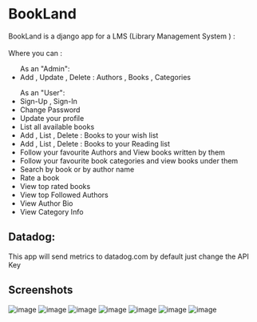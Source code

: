# BookLand
BookLand is a django app for a LMS (Library Management System ) :<br /><br />
Where you can :

<ul>As an "Admin":  
<li>Add , Update , Delete : Authors , Books , Categories  </li>
</ul>
<ul>As an "User":
<li>Sign-Up , Sign-In<br /></li>
<li>Change Password </li>
<li>Update your profile</li>
<li>List all available books </li>
<li>Add , List , Delete : Books to your wish list </li>
<li>Add , List , Delete : Books to your Reading list </li>
<li>Follow your favourite Authors and View books written by them </li> 
<li>Follow your favourite book categories and view books under them </li>
<li>Search by book or by author name </li>
<li>Rate a book </li>
<li>View top rated books</li>
<li>View top Followed Authors</li>
<li>View Author Bio</li>
<li>View Category Info</li></ul>

<h2>Datadog: </h2>
This app will send metrics to datadog.com by default just change the API Key

<h2>Screenshots</h2>

![image](https://user-images.githubusercontent.com/22475831/162617770-d94f7358-05a9-42ba-8323-b31840fdb2e4.png)
![image](https://user-images.githubusercontent.com/22475831/162617855-58d7ed35-12c9-4915-a8e4-48a8d610b61a.png)
![image](https://user-images.githubusercontent.com/22475831/162617880-86931367-5fdb-40b1-84ac-7a10fc626f1d.png)
![image](https://user-images.githubusercontent.com/22475831/162617940-7c9fbc1a-3ce2-43cb-ba50-9bf9df9183d9.png)
![image](https://user-images.githubusercontent.com/22475831/162617971-cc61cfa3-2fb2-44d8-842c-720fa010a7b3.png)
![image](https://user-images.githubusercontent.com/22475831/162618025-e6f3523a-7b5f-4f88-9a7c-fdf35c8e38b7.png)
![image](https://user-images.githubusercontent.com/22475831/162618135-7b6311c9-b708-4c21-a542-2c5299dec982.png)

